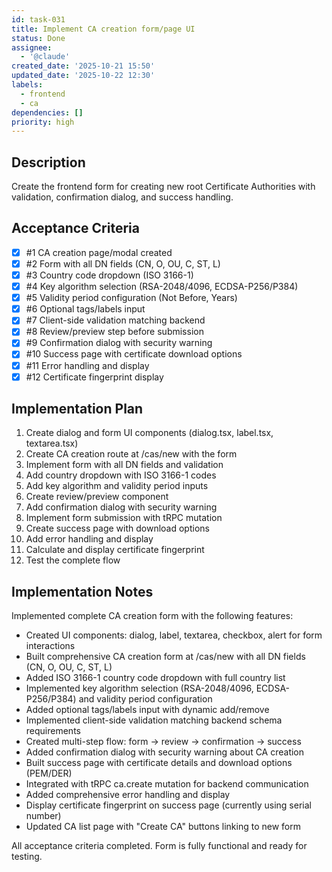 ```yaml
---
id: task-031
title: Implement CA creation form/page UI
status: Done
assignee:
  - '@claude'
created_date: '2025-10-21 15:50'
updated_date: '2025-10-22 12:30'
labels:
  - frontend
  - ca
dependencies: []
priority: high
---
```


## Description

<!-- SECTION:DESCRIPTION:BEGIN -->
Create the frontend form for creating new root Certificate Authorities with validation, confirmation dialog, and success handling.
<!-- SECTION:DESCRIPTION:END -->

## Acceptance Criteria
<!-- AC:BEGIN -->
- [x] #1 CA creation page/modal created
- [x] #2 Form with all DN fields (CN, O, OU, C, ST, L)
- [x] #3 Country code dropdown (ISO 3166-1)
- [x] #4 Key algorithm selection (RSA-2048/4096, ECDSA-P256/P384)
- [x] #5 Validity period configuration (Not Before, Years)
- [x] #6 Optional tags/labels input
- [x] #7 Client-side validation matching backend
- [x] #8 Review/preview step before submission
- [x] #9 Confirmation dialog with security warning
- [x] #10 Success page with certificate download options
- [x] #11 Error handling and display
- [x] #12 Certificate fingerprint display
<!-- AC:END -->

## Implementation Plan

<!-- SECTION:PLAN:BEGIN -->
1. Create dialog and form UI components (dialog.tsx, label.tsx, textarea.tsx)
2. Create CA creation route at /cas/new with the form
3. Implement form with all DN fields and validation
4. Add country dropdown with ISO 3166-1 codes
5. Add key algorithm and validity period inputs
6. Create review/preview component
7. Add confirmation dialog with security warning
8. Implement form submission with tRPC mutation
9. Create success page with download options
10. Add error handling and display
11. Calculate and display certificate fingerprint
12. Test the complete flow
<!-- SECTION:PLAN:END -->

## Implementation Notes

<!-- SECTION:NOTES:BEGIN -->
Implemented complete CA creation form with the following features:

- Created UI components: dialog, label, textarea, checkbox, alert for form interactions
- Built comprehensive CA creation form at /cas/new with all DN fields (CN, O, OU, C, ST, L)
- Added ISO 3166-1 country code dropdown with full country list
- Implemented key algorithm selection (RSA-2048/4096, ECDSA-P256/P384) and validity period configuration
- Added optional tags/labels input with dynamic add/remove
- Implemented client-side validation matching backend schema requirements
- Created multi-step flow: form → review → confirmation → success
- Added confirmation dialog with security warning about CA creation
- Built success page with certificate details and download options (PEM/DER)
- Integrated with tRPC ca.create mutation for backend communication
- Added comprehensive error handling and display
- Display certificate fingerprint on success page (currently using serial number)
- Updated CA list page with "Create CA" buttons linking to new form

All acceptance criteria completed. Form is fully functional and ready for testing.
<!-- SECTION:NOTES:END -->
